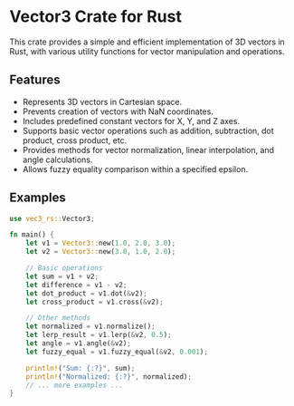 # Vector3 Crate for Rust

This crate provides a simple and efficient implementation of 3D vectors in Rust, with various utility functions for vector manipulation and operations.

## Features

- Represents 3D vectors in Cartesian space.
- Prevents creation of vectors with NaN coordinates.
- Includes predefined constant vectors for X, Y, and Z axes.
- Supports basic vector operations such as addition, subtraction, dot product, cross product, etc.
- Provides methods for vector normalization, linear interpolation, and angle calculations.
- Allows fuzzy equality comparison within a specified epsilon.

## Examples
```rust
use vec3_rs::Vector3;

fn main() {
    let v1 = Vector3::new(1.0, 2.0, 3.0);
    let v2 = Vector3::new(3.0, 1.0, 2.0);

    // Basic operations
    let sum = v1 + v2;
    let difference = v1 - v2;
    let dot_product = v1.dot(&v2);
    let cross_product = v1.cross(&v2);

    // Other methods
    let normalized = v1.normalize();
    let lerp_result = v1.lerp(&v2, 0.5);
    let angle = v1.angle(&v2);
    let fuzzy_equal = v1.fuzzy_equal(&v2, 0.001);

    println!("Sum: {:?}", sum);
    println!("Normalized: {:?}", normalized);
    // ... more examples ...
}
```